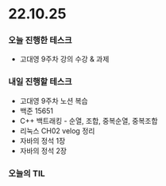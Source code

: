 # 22.10.25

### 오늘 진행한 테스크

- 고대영 9주차 강의 수강 & 과제

### 내일 진행할 테스크

- 고대영 9주차 노션 복습
- 백준 15651
- C++ 백트래킹 - 순열, 조합, 중복순열, 중복조합
- 리눅스 CH02 velog 정리
- 자바의 정석 1장
- 자바의 정석 2장

### 오늘의 TIL

